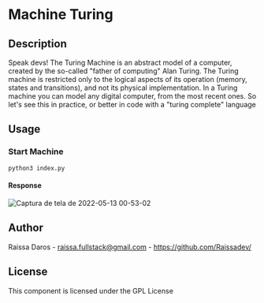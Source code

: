 # Machine Turing

## Description

Speak devs! The Turing Machine is an abstract model of a computer, created by the so-called "father of computing" Alan Turing. The Turing machine is restricted only to the logical aspects of its operation (memory, states and transitions), and not its physical implementation. In a Turing machine you can model any digital computer, from the most recent ones.
So let's see this in practice, or better in code with a "turing complete" language

## Usage

### Start Machine
```shell
python3 index.py
```
#### Response

![Captura de tela de 2022-05-13 00-53-02](https://user-images.githubusercontent.com/82960240/168209011-9c3fcdfc-3600-4cbe-a17d-3b59cbe68619.png)

## Author
Raissa Daros - raissa.fullstack@gmail.com - https://github.com/Raissadev/

## License
This component is licensed under the GPL License
